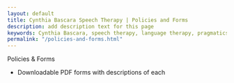 ```yaml
---
layout: default
title: Cynthia Bascara Speech Therapy | Policies and Forms
description: add description text for this page
keywords: Cynthia Bascara, speech therapy, language therapy, pragmatics
permalink: "/policies-and-forms.html"
---
```

Policies & Forms

- Downloadable PDF forms with descriptions of each
